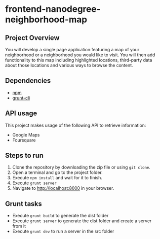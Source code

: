# frontend-nanodegree-neighborhood-map

## Project Overview

You will develop a single page application featuring a map of your neighborhood or a neighborhood you would like to visit. You will then add functionality to this map including highlighted locations, third-party data about those locations and various ways to browse the content.

## Dependencies

* [npm](https://www.npmjs.com/)
* [grunt-cli](https://github.com/gruntjs/grunt-cli)

##  API usage

This project makes usage of the following API to retrieve information:
* Google Maps
* Foursquare

## Steps to run

1. Clone the repository by downloading the zip file or using `git clone`.
2. Open a terminal and go to the project folder.
3. Execute `npm install` and wait for it to finish.
3. Execute `grunt server`
4. Navigate to [http://localhost:8000](http://localhost:8000) in your browser.

## Grunt tasks

* Execute `grunt build` to generate the dist folder
* Execute `grunt server` to generate the dist folder and create a server from it
* Execute `grunt dev` to run a server in the src folder
